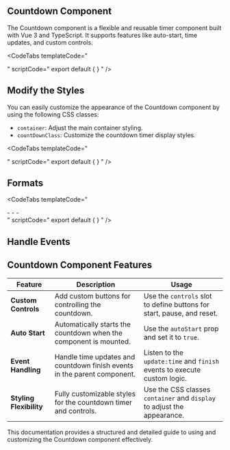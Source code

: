 
## Countdown Component

The Countdown component is a flexible and reusable timer component built with Vue 3 and TypeScript. It supports features like auto-start, time updates, and custom controls.

<CodeTabs
templateCode="
 <div class='py-10 rounded-lg shadow-inner flex justify-center items-center'>
    <CountDown :time='110' auto-start format='hh:mm:ss' class='text-6xl font-thin' />
</div>
"
  scriptCode="
export default {
}
"
/>

## Modify the Styles

You can easily customize the appearance of the Countdown component by using the following CSS classes:

- `container`: Adjust the main container styling.
- `countDownClass`: Customize the countdown timer display styles.

<CodeTabs
templateCode="
<div class='py-10 px-2 rounded-lg shadow-inner justify-items-center'>
    <CountDown :time='45' :auto-start='false' format='hh mm ss' class='font-thin text-6xl' >
        <template #controls='{ isRunning, start, reset }'>
        <div class='flex gap-4 mt-10'>
            <Button @click='start' buttonClass='bg-indigo-600 font-normal'>
                {{ isRunning ? 'Running' : 'Start' }}
            </Button>
            <Button @click='reset' buttonClass='font-normal'>Stop</Button>
        </div>
        </template>
    </CountDown>
</div>
"
  scriptCode="
export default {
}
"
/>

## Formats

<CodeTabs
templateCode="
<div class='py-10 gap-4 rounded-lg shadow-inner grid grid-cols-1 justify-items-center'>
    <CountDown :time=4400 auto-start class='text-2xl  text-indigo-900 ' format='hh hours mm minutes ss seconds'/>
    -
    <CountDown :time=4400 auto-start class='text-2xl  text-indigo-900 ' format='hhH mmM ssS'/>
    -
    <CountDown :time=4400 auto-start class='text-2xl  text-indigo-900 ' format='default'/>
    -
    <CountDown :time=4400 auto-start class='text-2xl  text-indigo-900 ' format='hh mm ss'/>
</div>
"
  scriptCode="
export default {
}
"
/>

## Handle Events

<CodeTabs
templateCode="
 <count-down
        :time='3630'
        auto-start
        class='text-4xl font-sans text-gray-600'
        format='hh hours mm ss'
        @update:time='updateTimer'
    />
    <div class='py-10 gap-4 rounded-lg shadow-inner grid grid-cols-2 justify-items-center'>
        <p><span class='text-yellow-600'>{{ timeRemaining }}</span> remaining</p>
        <p><span class='text-yellow-600'>{{ timePassed }}</span> passed</p>
    </div>
"
  scriptCode="
export default {
    components:{CountDown},
    data() {
        return {
            RealTime: 0
        };
    },
    computed: {
        timeRemaining() {
            return this.RealTime !== undefined ? this.RealTime : 0;
        },
        timePassed() {
            return this.RealTime !== undefined ? 3630 - this.RealTime : 0;
        }
    },
    methods: {
        updateTimer(time) {
            this.RealTime = time;
        }
    }
};
"
/>

## Countdown Component Features

| **Feature**             | **Description**                                                                                         | **Usage**                                                                                     |
|--------------------------|---------------------------------------------------------------------------------------------------------|-----------------------------------------------------------------------------------------------|
| **Custom Controls**      | Add custom buttons for controlling the countdown.                                                      | Use the `controls` slot to define buttons for start, pause, and reset.                        |
| **Auto Start**           | Automatically starts the countdown when the component is mounted.                                      | Use the `autoStart` prop and set it to `true`.                                                |
| **Event Handling**       | Handle time updates and countdown finish events in the parent component.                              | Listen to the `update:time` and `finish` events to execute custom logic.                      |
| **Styling Flexibility**  | Fully customizable styles for the countdown timer and controls.                                        | Use the CSS classes `container` and `display` to adjust the appearance.                       |

This documentation provides a structured and detailed guide to using and customizing the Countdown component effectively.
